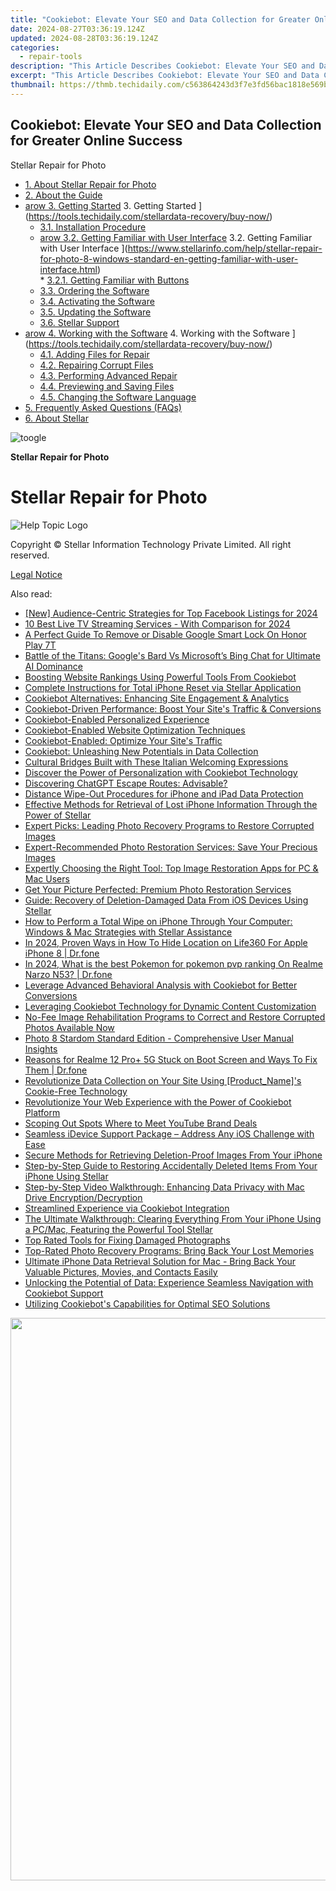 ```yaml
---
title: "Cookiebot: Elevate Your SEO and Data Collection for Greater Online Success"
date: 2024-08-27T03:36:19.124Z
updated: 2024-08-28T03:36:19.124Z
categories:
  - repair-tools
description: "This Article Describes Cookiebot: Elevate Your SEO and Data Collection for Greater Online Success"
excerpt: "This Article Describes Cookiebot: Elevate Your SEO and Data Collection for Greater Online Success"
thumbnail: https://thmb.techidaily.com/c563864243d3f7e3fd56bac1818e569ba605d41e0c030694805518fde8726b0b.jpg
---
```


## Cookiebot: Elevate Your SEO and Data Collection for Greater Online Success

Stellar Repair for Photo

* [1. About Stellar Repair for Photo](https://tools.techidaily.com/stellardata-recovery/buy-now/)
* [2. About the Guide](https://tools.techidaily.com/stellardata-recovery/buy-now/)
* [arow 3. Getting Started](https://www.stellarinfo.com/help/public/frontEnd/onlinehelp/images/arow.png) 3\. Getting Started ](https://tools.techidaily.com/stellardata-recovery/buy-now/)  
  * [3.1. Installation Procedure](https://tools.techidaily.com/stellardata-recovery/buy-now/)  
  * [arow 3.2. Getting Familiar with User Interface](https://www.stellarinfo.com/help/public/frontEnd/onlinehelp/images/arow.png) 3.2\. Getting Familiar with User Interface ](https://www.stellarinfo.com/help/stellar-repair-for-photo-8-windows-standard-en-getting-familiar-with-user-interface.html)  
         * [3.2.1. Getting Familiar with Buttons](https://tools.techidaily.com/stellardata-recovery/buy-now/)  
  * [3.3. Ordering the Software](https://tools.techidaily.com/stellardata-recovery/buy-now/)  
  * [3.4. Activating the Software](https://tools.techidaily.com/stellardata-recovery/buy-now/)  
  * [3.5. Updating the Software](https://tools.techidaily.com/stellardata-recovery/buy-now/)  
  * [3.6. Stellar Support](https://tools.techidaily.com/stellardata-recovery/buy-now/)
* [arow 4. Working with the Software](https://www.stellarinfo.com/help/public/frontEnd/onlinehelp/images/arow.png) 4\. Working with the Software ](https://tools.techidaily.com/stellardata-recovery/buy-now/)  
  * [4.1. Adding Files for Repair](https://tools.techidaily.com/stellardata-recovery/buy-now/)  
  * [4.2. Repairing Corrupt Files](https://tools.techidaily.com/stellardata-recovery/buy-now/)  
  * [4.3. Performing Advanced Repair](https://tools.techidaily.com/stellardata-recovery/buy-now/)  
  * [4.4. Previewing and Saving Files](https://tools.techidaily.com/stellardata-recovery/buy-now/)  
  * [4.5. Changing the Software Language](https://tools.techidaily.com/stellardata-recovery/buy-now/)
* [5. Frequently Asked Questions (FAQs)](https://www.stellarinfo.com/help/stellar-repair-for-photo-8-windows-standard-en-frequently-asked-questions-faqs-.html)
* [6. About Stellar](https://tools.techidaily.com/stellardata-recovery/buy-now/)

![toogle](https://www.stellarinfo.com/help/public/frontEnd/onlinehelp/images/toogle.png)

**Stellar Repair for Photo**

# **Stellar Repair for Photo**

![Help Topic Logo](https://ukaidot.sjv.io/daqnoj)

 Copyright © Stellar Information Technology Private Limited. All right reserved.

[Legal Notice](https://tools.techidaily.com/stellardata-recovery/buy-now/)

<ins class="adsbygoogle"
     style="display:block"
     data-ad-format="autorelaxed"
     data-ad-client="ca-pub-7571918770474297"
     data-ad-slot="1223367746"></ins>



<ins class="adsbygoogle"
     style="display:block"
     data-ad-client="ca-pub-7571918770474297"
     data-ad-slot="8358498916"
     data-ad-format="auto"
     data-full-width-responsive="true"></ins>

<span class="atpl-alsoreadstyle">Also read:</span>
<div><ul>
<li><a href="https://facebook-video-recording.techidaily.com/new-audience-centric-strategies-for-top-facebook-listings-for-2024/"><u>[New] Audience-Centric Strategies for Top Facebook Listings for 2024</u></a></li>
<li><a href="https://extra-approaches.techidaily.com/10-best-live-tv-streaming-services-with-comparison-for-2024/"><u>10 Best Live TV Streaming Services - With Comparison for 2024</u></a></li>
<li><a href="https://unlock-android.techidaily.com/a-perfect-guide-to-remove-or-disable-google-smart-lock-on-honor-play-7t-by-drfone-android/"><u>A Perfect Guide To Remove or Disable Google Smart Lock On Honor Play 7T</u></a></li>
<li><a href="https://tech-haven.techidaily.com/battle-of-the-titans-googles-bard-vs-microsofts-bing-chat-for-ultimate-ai-dominance/"><u>Battle of the Titans: Google's Bard Vs Microsoft’s Bing Chat for Ultimate AI Dominance</u></a></li>
<li><a href="https://data-safeguard.techidaily.com/boosting-website-rankings-using-powerful-tools-from-cookiebot/"><u>Boosting Website Rankings Using Powerful Tools From Cookiebot</u></a></li>
<li><a href="https://data-safeguard.techidaily.com/complete-instructions-for-total-iphone-reset-via-stellar-application/"><u>Complete Instructions for Total iPhone Reset via Stellar Application</u></a></li>
<li><a href="https://data-safeguard.techidaily.com/cookiebot-alternatives-enhancing-site-engagement-and-analytics/"><u>Cookiebot Alternatives: Enhancing Site Engagement & Analytics</u></a></li>
<li><a href="https://data-safeguard.techidaily.com/cookiebot-driven-performance-boost-your-sites-traffic-and-conversions/"><u>Cookiebot-Driven Performance: Boost Your Site's Traffic & Conversions</u></a></li>
<li><a href="https://data-safeguard.techidaily.com/cookiebot-enabled-personalized-experience/"><u>Cookiebot-Enabled Personalized Experience</u></a></li>
<li><a href="https://data-safeguard.techidaily.com/cookiebot-enabled-website-optimization-techniques/"><u>Cookiebot-Enabled Website Optimization Techniques</u></a></li>
<li><a href="https://data-safeguard.techidaily.com/cookiebot-enabled-optimize-your-sites-traffic/"><u>Cookiebot-Enabled: Optimize Your Site's Traffic</u></a></li>
<li><a href="https://data-safeguard.techidaily.com/cookiebot-unleashing-new-potentials-in-data-collection/"><u>Cookiebot: Unleashing New Potentials in Data Collection</u></a></li>
<li><a href="https://mondly-stories.techidaily.com/cultural-bridges-built-with-these-italian-welcoming-expressions/"><u>Cultural Bridges Built with These Italian Welcoming Expressions</u></a></li>
<li><a href="https://data-safeguard.techidaily.com/discover-the-power-of-personalization-with-cookiebot-technology/"><u>Discover the Power of Personalization with Cookiebot Technology</u></a></li>
<li><a href="https://tech-revival.techidaily.com/discovering-chatgpt-escape-routes-advisable/"><u>Discovering ChatGPT Escape Routes: Advisable?</u></a></li>
<li><a href="https://data-safeguard.techidaily.com/distance-wipe-out-procedures-for-iphone-and-ipad-data-protection/"><u>Distance Wipe-Out Procedures for iPhone and iPad Data Protection</u></a></li>
<li><a href="https://data-safeguard.techidaily.com/effective-methods-for-retrieval-of-lost-iphone-information-through-the-power-of-stellar/"><u>Effective Methods for Retrieval of Lost iPhone Information Through the Power of Stellar</u></a></li>
<li><a href="https://data-safeguard.techidaily.com/expert-picks-leading-photo-recovery-programs-to-restore-corrupted-images/"><u>Expert Picks: Leading Photo Recovery Programs to Restore Corrupted Images</u></a></li>
<li><a href="https://data-safeguard.techidaily.com/expert-recommended-photo-restoration-services-save-your-precious-images/"><u>Expert-Recommended Photo Restoration Services: Save Your Precious Images</u></a></li>
<li><a href="https://data-safeguard.techidaily.com/expertly-choosing-the-right-tool-top-image-restoration-apps-for-pc-and-mac-users/"><u>Expertly Choosing the Right Tool: Top Image Restoration Apps for PC & Mac Users</u></a></li>
<li><a href="https://data-safeguard.techidaily.com/get-your-picture-perfected-premium-photo-restoration-services/"><u>Get Your Picture Perfected: Premium Photo Restoration Services</u></a></li>
<li><a href="https://data-safeguard.techidaily.com/guide-recovery-of-deletion-damaged-data-from-ios-devices-using-stellar/"><u>Guide: Recovery of Deletion-Damaged Data From iOS Devices Using Stellar</u></a></li>
<li><a href="https://data-safeguard.techidaily.com/how-to-perform-a-total-wipe-on-iphone-through-your-computer-windows-and-mac-strategies-with-stellar-assistance/"><u>How to Perform a Total Wipe on iPhone Through Your Computer: Windows & Mac Strategies with Stellar Assistance</u></a></li>
<li><a href="https://location-social.techidaily.com/in-2024-proven-ways-in-how-to-hide-location-on-life360-for-apple-iphone-8-drfone-by-drfone-virtual-ios/"><u>In 2024, Proven Ways in How To Hide Location on Life360 For Apple iPhone 8 | Dr.fone</u></a></li>
<li><a href="https://pokemon-go-android.techidaily.com/in-2024-what-is-the-best-pokemon-for-pokemon-pvp-ranking-on-realme-narzo-n53-drfone-by-drfone-virtual-android/"><u>In 2024, What is the best Pokemon for pokemon pvp ranking On Realme Narzo N53? | Dr.fone</u></a></li>
<li><a href="https://data-safeguard.techidaily.com/leverage-advanced-behavioral-analysis-with-cookiebot-for-better-conversions/"><u>Leverage Advanced Behavioral Analysis with Cookiebot for Better Conversions</u></a></li>
<li><a href="https://data-safeguard.techidaily.com/leveraging-cookiebot-technology-for-dynamic-content-customization/"><u>Leveraging Cookiebot Technology for Dynamic Content Customization</u></a></li>
<li><a href="https://data-safeguard.techidaily.com/no-fee-image-rehabilitation-programs-to-correct-and-restore-corrupted-photos-available-now/"><u>No-Fee Image Rehabilitation Programs to Correct and Restore Corrupted Photos Available Now</u></a></li>
<li><a href="https://data-safeguard.techidaily.com/photo-8-stardom-standard-edition-comprehensive-user-manual-insights/"><u>Photo 8 Stardom Standard Edition - Comprehensive User Manual Insights</u></a></li>
<li><a href="https://fix-guide.techidaily.com/reasons-for-realme-12-proplus-5g-stuck-on-boot-screen-and-ways-to-fix-them-drfone-by-drfone-fix-android-problems-fix-android-problems/"><u>Reasons for Realme 12 Pro+ 5G Stuck on Boot Screen and Ways To Fix Them | Dr.fone</u></a></li>
<li><a href="https://data-safeguard.techidaily.com/revolutionize-data-collection-on-your-site-using-productnames-cookie-free-technology/"><u>Revolutionize Data Collection on Your Site Using [Product_Name]'s Cookie-Free Technology</u></a></li>
<li><a href="https://data-safeguard.techidaily.com/revolutionize-your-web-experience-with-the-power-of-cookiebot-platform/"><u>Revolutionize Your Web Experience with the Power of Cookiebot Platform</u></a></li>
<li><a href="https://youtube-data.techidaily.com/ng-out-spots-where-to-meet-youtube-brand-deals/"><u>Scoping Out Spots  Where to Meet YouTube Brand Deals</u></a></li>
<li><a href="https://data-safeguard.techidaily.com/seamless-idevice-support-package-address-any-ios-challenge-with-ease/"><u>Seamless iDevice Support Package – Address Any iOS Challenge with Ease</u></a></li>
<li><a href="https://data-safeguard.techidaily.com/secure-methods-for-retrieving-deletion-proof-images-from-your-iphone/"><u>Secure Methods for Retrieving Deletion-Proof Images From Your iPhone</u></a></li>
<li><a href="https://data-safeguard.techidaily.com/step-by-step-guide-to-restoring-accidentally-deleted-items-from-your-iphone-using-stellar/"><u>Step-by-Step Guide to Restoring Accidentally Deleted Items From Your iPhone Using Stellar</u></a></li>
<li><a href="https://data-safeguard.techidaily.com/step-by-step-video-walkthrough-enhancing-data-privacy-with-mac-drive-encryptiondecryption/"><u>Step-by-Step Video Walkthrough: Enhancing Data Privacy with Mac Drive Encryption/Decryption</u></a></li>
<li><a href="https://data-safeguard.techidaily.com/streamlined-experience-via-cookiebot-integration/"><u>Streamlined Experience via Cookiebot Integration</u></a></li>
<li><a href="https://data-safeguard.techidaily.com/the-ultimate-walkthrough-clearing-everything-from-your-iphone-using-a-pcmac-featuring-the-powerful-tool-stellar/"><u>The Ultimate Walkthrough: Clearing Everything From Your iPhone Using a PC/Mac, Featuring the Powerful Tool Stellar</u></a></li>
<li><a href="https://data-safeguard.techidaily.com/top-rated-tools-for-fixing-damaged-photographs/"><u>Top Rated Tools for Fixing Damaged Photographs</u></a></li>
<li><a href="https://data-safeguard.techidaily.com/top-rated-photo-recovery-programs-bring-back-your-lost-memories/"><u>Top-Rated Photo Recovery Programs: Bring Back Your Lost Memories</u></a></li>
<li><a href="https://data-safeguard.techidaily.com/ultimate-iphone-data-retrieval-solution-for-mac-bring-back-your-valuable-pictures-movies-and-contacts-easily/"><u>Ultimate iPhone Data Retrieval Solution for Mac - Bring Back Your Valuable Pictures, Movies, and Contacts Easily</u></a></li>
<li><a href="https://data-safeguard.techidaily.com/unlocking-the-potential-of-data-experience-seamless-navigation-with-cookiebot-support/"><u>Unlocking the Potential of Data: Experience Seamless Navigation with Cookiebot Support</u></a></li>
<li><a href="https://data-safeguard.techidaily.com/utilizing-cookiebots-capabilities-for-optimal-seo-solutions/"><u>Utilizing Cookiebot's Capabilities for Optimal SEO Solutions</u></a></li>
</ul></div>

<!-- affiliate ads begin -->
<a href="https://ursime.pxf.io/c/5597632/2048963/16384" target="_top" id="2048963"><img src="//a.impactradius-go.com/display-ad/16384-2048963" border="0" alt="" width="1200" height="900"/></a><img height="0" width="0" src="https://imp.pxf.io/i/5597632/2048963/16384" style="position:absolute;visibility:hidden;" border="0" />
<!-- affiliate ads end -->